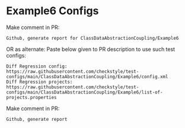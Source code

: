 # Example6 Configs
Make comment in PR:
```
Github, generate report for ClassDataAbstractionCoupling/Example6
```
OR as alternate:
Paste below given to PR description to use such test configs:
```
Diff Regression config: https://raw.githubusercontent.com/checkstyle/test-configs/main/ClassDataAbstractionCoupling/Example6/config.xml
Diff Regression projects: https://raw.githubusercontent.com/checkstyle/test-configs/main/ClassDataAbstractionCoupling/Example6/list-of-projects.properties
```
Make comment in PR:
```
Github, generate report
```
